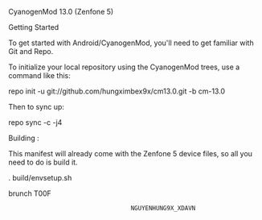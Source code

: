 
CyanogenMod 13.0 (Zenfone 5)

Getting Started

To get started with Android/CyanogenMod, you'll need to get familiar with Git and Repo.

To initialize your local repository using the CyanogenMod trees, use a command like this:

repo init -u git://github.com/hungximbex9x/cm13.0.git -b cm-13.0

Then to sync up:

repo sync -c -j4

Building :

This manifest will already come with the Zenfone 5 device files, so all you need to do is build it.

. build/envsetup.sh

brunch T00F

                                      NGUYENHUNG9X_XDAVN

